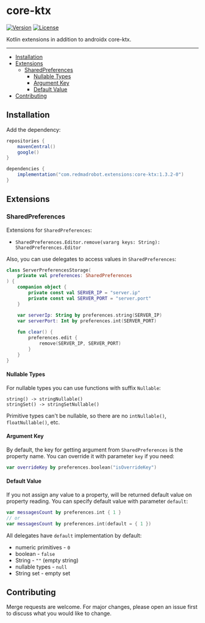 # core-ktx <GitHub path="RedMadRobot/redmadrobot-android-ktx/tree/main/core-ktx"/>
[![Version](https://img.shields.io/maven-central/v/com.redmadrobot.extensions/core-ktx?style=flat-square)][mavenCentral] [![License](https://img.shields.io/github/license/RedMadRobot/redmadrobot-android-ktx?style=flat-square)][license]

Kotlin extensions in addition to androidx core-ktx.

---
<!-- START doctoc generated TOC please keep comment here to allow auto update -->
<!-- DON'T EDIT THIS SECTION, INSTEAD RE-RUN doctoc TO UPDATE -->


- [Installation](#installation)
- [Extensions](#extensions)
    - [SharedPreferences](#sharedpreferences)
        - [Nullable Types](#nullable-types)
        - [Argument Key](#argument-key)
        - [Default Value](#default-value)
- [Contributing](#contributing)

<!-- END doctoc generated TOC please keep comment here to allow auto update -->

## Installation

Add the dependency:
```groovy
repositories {
    mavenCentral()
    google()
}

dependencies {
    implementation("com.redmadrobot.extensions:core-ktx:1.3.2-0")
}
```

## Extensions

### SharedPreferences

Extensions for `SharedPreferences`:
- `SharedPreferences.Editor.remove(vararg keys: String): SharedPreferences.Editor`

Also, you can use delegates to access values in `SharedPreferences`:
```kotlin
class ServerPreferencesStorage(
    private val preferences: SharedPreferences
) {
    companion object {
        private const val SERVER_IP = "server.ip"
        private const val SERVER_PORT = "server.port"
    }

    var serverIp: String by preferences.string(SERVER_IP)
    var serverPort: Int by preferences.int(SERVER_PORT)
    
    fun clear() {
        preferences.edit {
            remove(SERVER_IP, SERVER_PORT)
        }
    }
}
```

#### Nullable Types

For nullable types you can use functions with suffix `Nullable`:
```
string() -> stringNullable()
stringSet() -> stringSetNullable()
```

Primitive types can't be nullable, so there are no `intNullable()`, `floatNullable()`, etc.

#### Argument Key

By default, the key for getting argument from `SharedPreferences` is the property name.
You can override it with parameter `key` if you need:
```kotlin
var overrideKey by preferences.boolean("isOverrideKey")
```

#### Default Value

If you not assign any value to a property, will be returned default value on property reading.
You can specify default value with parameter `default`:
```kotlin
var messagesCount by preferences.int { 1 }
// or
var messagesCount by preferences.int(default = { 1 })
```

All delegates have `default` implementation by default:
- numeric primitives - `0`
- boolean - `false`
- String - `""` (empty string)
- nullable types - `null`
- String set - empty set

## Contributing
Merge requests are welcome.
For major changes, please open an issue first to discuss what you would like to change.

[mavenCentral]: https://search.maven.org/artifact/com.redmadrobot.extensions/core-ktx
[license]: ../LICENSE
